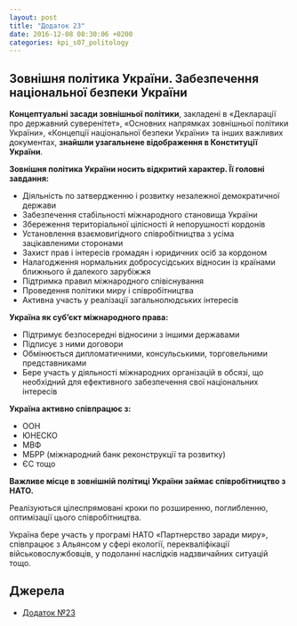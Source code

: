```yaml
---
layout: post
title: "Додаток 23"
date: 2016-12-08 08:30:06 +0200
categories: kpi_s07_politology
---
```


## Зовнішня політика України. Забезпечення національної безпеки України

**Концептуальні засади зовнішньої політики**, закладені в «Декларації про державний суверенітет», «Основних напрямках зовнішньої політики України», «Концепції національної безпеки України» та інших важливих документах, **знайшли узагальнене відображення в Конституції України**.


**Зовнішня політика України носить відкритий характер. Її головні завдання:**

* Діяльність по затвердженню і розвитку незалежної демократичної держави
* Забезпечення стабільності міжнародного становища України
* Збереження територіальної цілісності й непорушності кордонів
* Установлення взаємовигідного співробітництва з усіма зацікавленими сторонами
* Захист прав і інтересів громадян і юридичних осіб за кордоном
* Налагодження нормальних добросусідських відносин із країнами ближнього й далекого зарубіжжя
* Підтримка правил міжнародного співіснування
* Проведення політики миру і співробітництва
* Активна участь у реалізації загальнолюдських інтересів


**Україна як суб’єкт міжнародного права:**

* Підтримує  безпосередні відносини з іншими державами
* Підписує з ними договори
* Обмінюється дипломатичними, консульськими, торговельними представниками
* Бере участь у діяльності міжнародних організацій в обсязі, що необхідний для ефективного забезпечення свої національних інтересів


**Україна активно співпрацює з:** 

* ООН
* ЮНЕСКО
* МВФ
* МБРР (міжнародний банк реконструкції та розвитку)
* ЄС тощо


**Важливе місце в зовнішній політиці України займає співробітництво з НАТО.**

Реалізуються цілеспрямовані кроки по розширенню, поглибленню, оптимізації цього співробітництва.

Україна бере участь у програмі НАТО «Партнерство заради миру», співпрацює з Альянсом у сфері екології, перекваліфікації військовослужбовців, у подоланні наслідків надзвичайних ситуацій тощо.


## Джерела

   - [Додаток №23](https://pp.vk.me/c636020/v636020122/36e1a/u8hrX3I0gLg.jpg)
